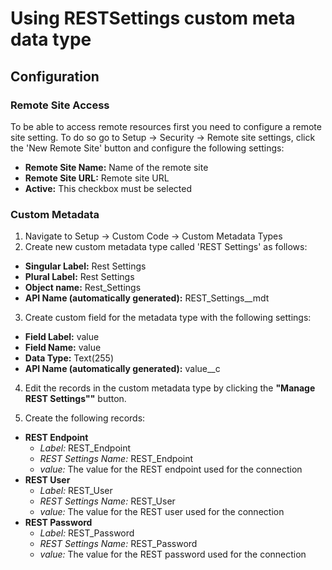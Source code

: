# Using RESTSettings custom meta data type

## Configuration

### Remote Site Access

To be able to access remote resources first you need to configure a remote site setting. To do so go to Setup -> Security -> Remote site settings, click the 'New Remote Site' button and configure the following settings:

* **Remote Site Name:** Name of the remote site
* **Remote Site URL:** Remote site URL
* **Active:** This checkbox must be selected

### Custom Metadata

1. Navigate to Setup -> Custom Code -> Custom Metadata Types
2. Create new custom metadata type called 'REST Settings' as follows:

* **Singular Label:** Rest Settings
* **Plural Label:** Rest Settings
* **Object name:** Rest_Settings
* **API Name (automatically generated):** REST_Settings\_\_mdt

3. Create custom field for the metadata type with the following settings:

* **Field Label:** value
* **Field Name:** value
* **Data Type:** Text(255)
* **API Name (automatically generated):** value\_\_c

4. Edit the records in the custom metadata type by clicking the **"Manage REST Settings""** button.

5. Create the following records:

* **REST Endpoint**
  * _Label:_ REST_Endpoint
  * _REST Settings Name:_ REST_Endpoint
  * _value:_ The value for the REST endpoint used for the connection
* **REST User**
  * _Label:_ REST_User
  * _REST Settings Name:_ REST_User
  * _value:_ The value for the REST user used for the connection
* **REST Password**
  * _Label:_ REST_Password
  * _REST Settings Name:_ REST_Password
  * _value:_ The value for the REST password used for the connection
